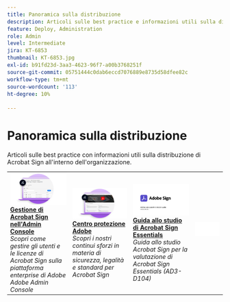 ```yaml
---
title: Panoramica sulla distribuzione
description: Articoli sulle best practice e informazioni utili sulla distribuzione di Acrobat Sign
feature: Deploy, Administration
role: Admin
level: Intermediate
jira: KT-6853
thumbnail: KT-6853.jpg
exl-id: b91fd23d-3aa3-4623-96f7-a00b3768251f
source-git-commit: 05751444c0dab6eccd7076889e8735d58dfee82c
workflow-type: tm+mt
source-wordcount: '113'
ht-degree: 10%

---
```


# Panoramica sulla distribuzione

Articoli sulle best practice con informazioni utili sulla distribuzione di Acrobat Sign all&#39;interno dell&#39;organizzazione.

<table style="table-layout:fixed">
<tr>
  <td>
    <a href="https://helpx.adobe.com/it/enterprise/using/adobe-sign-for-enterprise.html" target="_blank">
      <img alt="Admin Console" src="assets/Deploy_Admin.png" />
    </a>
    <div>
    <a href="https://helpx.adobe.com/it/enterprise/using/adobe-sign-for-enterprise.html" target="_blank"><strong>Gestione di Acrobat Sign nell'Admin Console</strong></a>
    </div>
    <em>Scopri come gestire gli utenti e le licenze di Acrobat Sign sulla piattaforma enterprise di Adobe Adobe Admin Console</em>
    <br>
  </td>
  <td>
    <a href="https://www.adobe.com/trust/document-cloud-security.html" target="_blank">
      <img alt="Centro protezione Adobe" src="assets/Deploy_Trust.png" />
    </a>
    <div>
    <a href="https://www.adobe.com/trust/document-cloud-security.html" target="_blank"><strong>Centro protezione Adobe</strong></a>
    </div>
    <em>Scopri i nostri continui sforzi in materia di sicurezza, legalità e standard per Acrobat Sign</em>
    <br>
  </td>
  <td>
    <a href="assets/SignStudyGuide.pdf">
      <img alt="Guida allo studio di Acrobat Sign Essentials" src="assets/SignStudyGuide.png" />
    </a>
    <div>
    <a href="assets/SignStudyGuide.pdf"><strong>Guida allo studio di Acrobat Sign Essentials</strong></a>
    </div>
    <em>Guida allo studio Acrobat Sign per la valutazione di Acrobat Sign Essentials (AD3-D104)</em>
    <br>
  </td>
  <td>
    <img alt="Spaziatore" src="assets/Whitespacer.png" />
    <div>
    <br>
  </td>
</tr>
</table>
